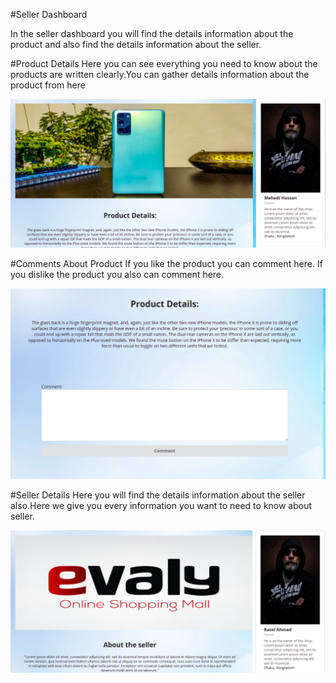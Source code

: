 #Seller Dashboard

In the seller dashboard you will find the details information about the product and also find the details information about the seller.

#Product Details 
Here you can see everything you need to know about the products are written clearly.You can gather details information about the product from here

![homepage](img/productdetails.png)


#Comments About Product
If you like the product you can comment here. If you dislike the product you also can comment here.

![productcomment](img/productcomment.png)

#Seller Details
Here you will find the details information about the seller also.Here we give you every information you want to need to know about seller.

![sellerdetails](img/sellerdetails.png)






